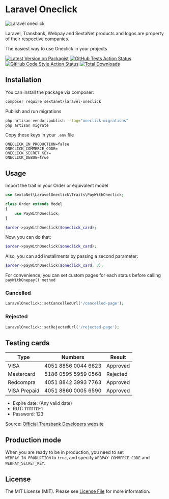 # Laravel Oneclick

![Laravel oneclick](https://sextanet.sfo2.cdn.digitaloceanspaces.com/packages/laravel-oneclick/logo.webp)

Laravel, Transbank, Webpay and SextaNet products and logos are property of their respective companies.

The easiest way to use Oneclick in your projects

[![Latest Version on Packagist](https://img.shields.io/packagist/v/sextanet/laravel-oneclick.svg?style=flat-square)](https://packagist.org/packages/sextanet/laravel-oneclick)
[![GitHub Tests Action Status](https://img.shields.io/github/actions/workflow/status/sextanet/laravel-oneclick/run-tests.yml?branch=main&label=tests&style=flat-square)](https://github.com/sextanet/laravel-oneclick/actions?query=workflow%3Arun-tests+branch%3Amain)
[![GitHub Code Style Action Status](https://img.shields.io/github/actions/workflow/status/sextanet/laravel-oneclick/fix-php-code-style-issues.yml?branch=main&label=code%20style&style=flat-square)](https://github.com/sextanet/laravel-oneclick/actions?query=workflow%3A"Fix+PHP+code+style+issues"+branch%3Amain)
[![Total Downloads](https://img.shields.io/packagist/dt/sextanet/laravel-oneclick.svg?style=flat-square)](https://packagist.org/packages/sextanet/laravel-oneclick)

## Installation

You can install the package via composer:

```bash
composer require sextanet/laravel-oneclick
```

Publish and run migrations

```bash
php artisan vendor:publish --tag="oneclick-migrations"
php artisan migrate
```

Copy these keys in your `.env` file

```dotenv
ONECLICK_IN_PRODUCTION=false
ONECLICK_COMMERCE_CODE=
ONECLICK_SECRET_KEY=
ONECLICK_DEBUG=true
```

## Usage

Import the trait in your Order or equivalent model

```php
use SextaNet\LaravelOneclick\Traits\PayWithOneclick;

class Order extends Model
{
    use PayWithOneclick;
}
```

```php
$order->payWithOneclick($oneclick_card);
```

Now, you can do that:

```php
$order->payWithOneclick($oneclick_card);
```

Also, you can add installments by passing a second parameter:

```php
$order->payWithOneclick($oneclick_card, 3);
```

For convenience, you can set custom pages for each status before calling `payWithOnepay() method`

### Cancelled

```php
LaravelOneclick::setCancelledUrl('/cancelled-page');
```

### Rejected

```php
LaravelOneclick::setRejectedUrl('/rejected-page');
```

## Testing cards

|Type        |Numbers            |Result  |
|------------|-------------------|--------|
|VISA        |4051 8856 0044 6623|Approved|
|Mastercard  |5186 0595 5959 0568|Rejected|
|Redcompra   |4051 8842 3993 7763|Approved|
|VISA Prepaid|4051 8860 0005 6590|Approved|

- Expire date: (Any valid date)
- RUT: 11111111-1
- Password: 123

Source: [Official Transbank Developers website](https://www.transbankdevelopers.cl/documentacion/como_empezar#tarjetas-de-prueba)

## Production mode

When you are ready to be in production, you need to set `WEBPAY_IN_PRODUCTION` to `true`, and specify `WEBPAY_COMMERCE_CODE` and `WEBPAY_SECRET_KEY`.

## License

The MIT License (MIT). Please see [License File](LICENSE.md) for more information.
